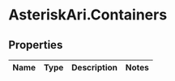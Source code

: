 # AsteriskAri.Containers

## Properties
Name | Type | Description | Notes
------------ | ------------- | ------------- | -------------
